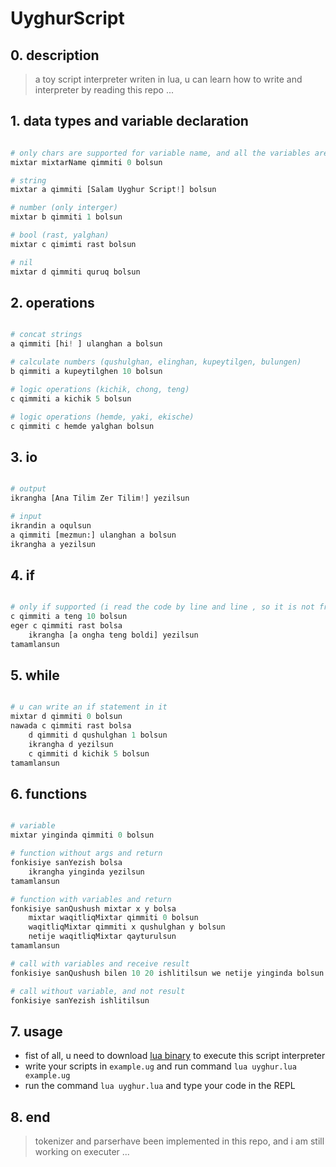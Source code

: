 # UyghurScript

## 0. description

> a toy script interpreter writen in lua, u can learn how to write and interpreter by reading this repo ...

## 1. data types and variable declaration

```python

# only chars are supported for variable name, and all the variables are global
mixtar mixtarName qimmiti 0 bolsun

# string
mixtar a qimmiti [Salam Uyghur Script!] bolsun

# number (only interger)
mixtar b qimmiti 1 bolsun

# bool (rast, yalghan)
mixtar c qimimti rast bolsun

# nil
mixtar d qimmiti quruq bolsun

```

## 2. operations

```python

# concat strings
a qimmiti [hi! ] ulanghan a bolsun

# calculate numbers (qushulghan, elinghan, kupeytilgen, bulungen)
b qimmiti a kupeytilghen 10 bolsun

# logic operations (kichik, chong, teng)
c qimmiti a kichik 5 bolsun

# logic operations (hemde, yaki, ekische)
c qimmiti c hemde yalghan bolsun

```

## 3. io

```python

# output
ikrangha [Ana Tilim Zer Tilim!] yezilsun

# input
ikrandin a oqulsun
a qimmiti [mezmun:] ulanghan a bolsun
ikrangha a yezilsun

```

## 4. if

```python

# only if supported (i read the code by line and line , so it is not frendly enough to support elseif and else)
c qimmiti a teng 10 bolsun
eger c qimmiti rast bolsa
    ikrangha [a ongha teng boldi] yezilsun
tamamlansun

```

## 5. while

```python

# u can write an if statement in it
mixtar d qimmiti 0 bolsun
nawada c qimmiti rast bolsa
    d qimmiti d qushulghan 1 bolsun
    ikrangha d yezilsun
    c qimmiti d kichik 5 bolsun
tamamlansun

```

## 6. functions

```python

# variable
mixtar yinginda qimmiti 0 bolsun

# function without args and return
fonkisiye sanYezish bolsa
    ikrangha yinginda yezilsun
tamamlansun

# function with variables and return
fonkisiye sanQushush mixtar x y bolsa
    mixtar waqitliqMixtar qimmiti 0 bolsun
    waqitliqMixtar qimmiti x qushulghan y bolsun
    netije waqitliqMixtar qayturulsun
tamamlansun

# call with variables and receive result
fonkisiye sanQushush bilen 10 20 ishlitilsun we netije yinginda bolsun

# call without variable, and not result 
fonkisiye sanYezish ishlitilsun

```

## 7. usage

* fist of all, u need to download [lua binary](http://luabinaries.sourceforge.net/) to execute this script interpreter
* write your scripts in `example.ug` and run command `lua uyghur.lua example.ug`
* run the command `lua uyghur.lua` and type your code in the REPL

## 8. end

> tokenizer and parserhave been implemented in this repo, and i am still working on executer ...
